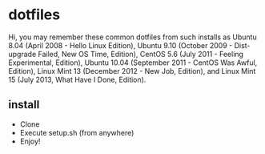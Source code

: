 dotfiles
========

Hi, you may remember these common dotfiles from such installs as Ubuntu 8.04 (April 2008 - Hello Linux Edition), Ubuntu 9.10 (October 2009 - Dist-upgrade Failed, New OS Time, Edition), CentOS 5.6 (July 2011 - Feeling Experimental, Edition), Ubuntu 10.04 (September 2011 - CentOS Was Awful, Edition), Linux Mint 13 (December 2012 - New Job, Edition), and Linux Mint 15 (July 2013, What Have I Done, Edition).

install
-------

- Clone
- Execute setup.sh (from anywhere)
- Enjoy!


